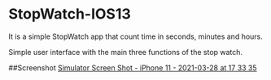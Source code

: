 # StopWatch-IOS13

It is a simple StopWatch app that count time in seconds, minutes and hours.

Simple user interface with the main three functions of the stop watch.


##Screenshot
[Simulator Screen Shot - iPhone 11 - 2021-03-28 at 17 33 35](https://user-images.githubusercontent.com/52772674/112757887-e0690e80-8feb-11eb-8cce-a0670887a23a.png)
